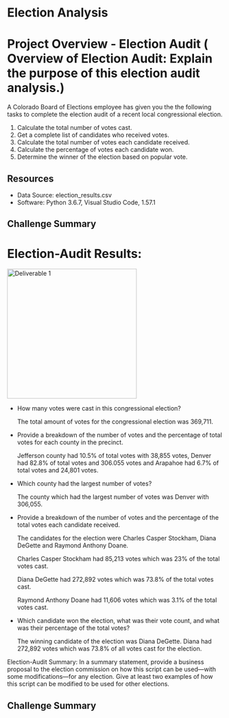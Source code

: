 # Election Analysis

# Project Overview - Election Audit ( Overview of Election Audit: Explain the purpose of this election audit analysis.)
A Colorado Board of Elections employee has given you the the following tasks to complete the election audit of a recent local congressional election.

1.  Calculate the total number of votes cast.
2.  Get a complete list of candidates who received votes.
3.  Calculate the total number of votes each candidate received.
4.  Calculate the percentage of votes each candidate won.
5.  Determine the winner of the election based on popular vote.

## Resources
-  Data Source: election_results.csv
-  Software:  Python 3.6.7, Visual Studio Code, 1.57.1


## Challenge Summary


#  Election-Audit Results:

<img width="302" alt="Deliverable 1" src="https://user-images.githubusercontent.com/691355/125178421-93bfd280-e199-11eb-88f0-be6ac5151b31.png">

-  How many votes were cast in this congressional election?
   
   The total amount of votes for the congressional election was 369,711.

-  Provide a breakdown of the number of votes and the percentage of total votes for each county in the precinct.

   
   Jefferson county had 10.5% of total votes with 38,855 votes, Denver had 82.8% of total votes and 306.055 votes and Arapahoe had 6.7% of total votes and 24,801      votes.


-  Which county had the largest number of votes?

   
   The county which had the largest number of votes was Denver with 306,055.


-  Provide a breakdown of the number of votes and the percentage of the total votes each candidate received.

   
   The candidates for the election were Charles Casper Stockham, Diana DeGette and Raymond Anthony Doane.  
   
   Charles Casper Stockham had 85,213 votes which was 23% of the total votes cast.
   
   Diana DeGette had 272,892 votes which was 73.8% of the total votes cast.
   
   Raymond Anthony Doane had 11,606 votes which was 3.1% of the total votes cast.



-  Which candidate won the election, what was their vote count, and what was their percentage of the total votes?
    
  
   The winning candidate of the election was Diana DeGette.  Diana had 272,892 votes which was 73.8% of all votes cast for the election.
   
   

Election-Audit Summary: In a summary statement, provide a business proposal to the election commission on how this script can be used—with some modifications—for any election. Give at least two examples of how this script can be modified to be used for other elections.








## Challenge Summary

